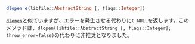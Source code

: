 ```julia
dlopen_e(libfile::AbstractString [, flags::Integer])
```

[`dlopen`](@ref)と似ていますが、エラーを発生させる代わりに`C_NULL`を返します。このメソッドは、`dlopen(libfile::AbstractString [, flags::Integer]; throw_error=false)`の代わりに非推奨となりました。
